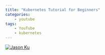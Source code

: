 ```yaml
---
title: "Kubernetes Tutorial for Beginners"
categories:
    - youtube
tags:
    - YouTube
    - kubernetes
---
```


[![Jason Ku](https://img.youtube.com/vi/X48VuDVv0do/0.jpg)](https://www.youtube.com/watch?v=X48VuDVv0do "Everything Is AWESOME")
